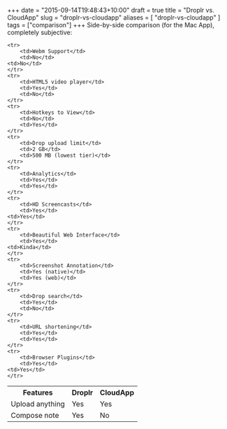 +++
date = "2015-09-14T19:48:43+10:00"
draft = true
title = "Droplr vs. CloudApp"
slug = "droplr-vs-cloudapp"
aliases = [
	"droplr-vs-cloudapp"
]
tags = ["comparison"]
+++
Side-by-side comparison (for the Mac App), completely subjective:

<table>
	<tr>
    	<th>Features</th>
    	<th>Droplr</th>
    	<th>CloudApp</th>
    </tr>
    <tr>
    	<td>Upload anything</td>
        <td>Yes</td>
		<td>Yes</td>
    </tr>
    <tr>
    	<td>Compose note</td>
        <td>Yes</td>
		<td>No</td>
    </tr>

    <tr>
    	<td>Webm Support</td>
        <td>No</td>
	<td>No</td>
    </tr>
    <tr>
    	<td>HTML5 video player</td>
        <td>Yes</td>
		<td>No</td>
    </tr>
    <tr>
    	<td>Hotkeys to View</td>
        <td>No</td>
		<td>Yes</td>
    </tr>
    <tr>
    	<td>Drop upload limit</td>
        <td>2 GB</td>
		<td>500 MB (lowest tier)</td>
    </tr>
    <tr>
    	<td>Analytics</td>
        <td>Yes</td>
		<td>Yes</td>
    </tr>
    <tr>
    	<td>HD Screencasts</td>
        <td>Yes</td>
	<td>Yes</td>
    </tr>
    <tr>
    	<td>Beautiful Web Interface</td>
        <td>Yes</td>
	<td>Kinda</td>
    </tr>
    <tr>
    	<td>Screenshot Annotation</td>
        <td>Yes (native)</td>
		<td>Yes (web)</td>
    </tr>
    <tr>
    	<td>Drop search</td>
        <td>Yes</td>
		<td>No</td>
    </tr>
    <tr>
    	<td>URL shortening</td>
        <td>Yes</td>
		<td>Yes</td>
    </tr>
    <tr>
    	<td>Browser Plugins</td>
        <td>Yes</td>
	<td>Yes</td>
    </tr>
</table>
    

